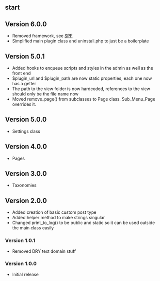 
## <RefineIt> start

## Version 6.0.0

* Removed framework, see [SPF](https://github.com/theantichris/Simple-Plugin-Framework)
* Simplified main plugin class and uninstall.php to just be a boilerplate

## Version 5.0.1

* Added hooks to enqueue scripts and styles in the admin as well as the front end
* $plugin_url and $plugin_path are now static properties, each one now has a getter
* The path to the view folder is now hardcoded, references to the view should only be the file name now
* Moved remove_page() from subclasses to Page class. Sub_Menu_Page overrides it.

## Version 5.0.0

* Settings class

## Version 4.0.0

* Pages

## Version 3.0.0

* Taxonomies

## Version 2.0.0

* Added creation of basic custom post type
* Added helper method to make strings singular
* Changed print_to_log() to be public and static so it can be used outside the main class easily

### Version 1.0.1

* Removed DRY text domain stuff

### Version 1.0.0

* Initial release